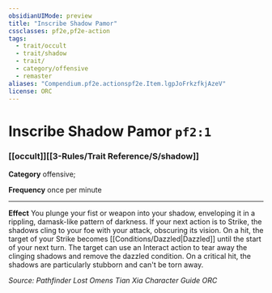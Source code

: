 ```yaml
---
obsidianUIMode: preview
title: "Inscribe Shadow Pamor"
cssclasses: pf2e,pf2e-action
tags:
  - trait/occult
  - trait/shadow
  - trait/
  - category/offensive
  - remaster
aliases: "Compendium.pf2e.actionspf2e.Item.lgpJoFrkzfkjAzeV"
license: ORC
---
```

# Inscribe Shadow Pamor `pf2:1`

### [[occult]][[3-Rules/Trait Reference/S/shadow]]

**Category** offensive; 




**Frequency** once per minute

* * *

**Effect** You plunge your fist or weapon into your shadow, enveloping it in a rippling, damask-like pattern of darkness. If your next action is to Strike, the shadows cling to your foe with your attack, obscuring its vision. On a hit, the target of your Strike becomes [[Conditions/Dazzled|Dazzled]] until the start of your next turn. The target can use an Interact action to tear away the clinging shadows and remove the dazzled condition. On a critical hit, the shadows are particularly stubborn and can't be torn away.

*Source: Pathfinder Lost Omens Tian Xia Character Guide*
*ORC*